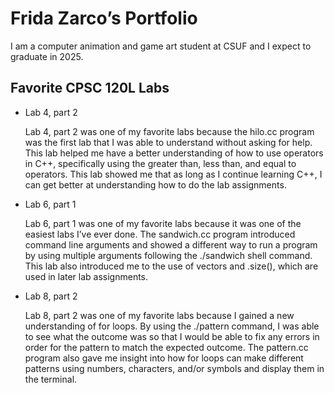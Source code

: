 # Frida Zarco’s Portfolio

I am a computer animation and game art student at CSUF and I expect to graduate in 2025.

## Favorite CPSC 120L Labs
* Lab 4, part 2

  Lab 4, part 2 was one of my favorite labs because the hilo.cc program was the first lab that I was able to understand without asking for help. This lab helped me have a better understanding of how to use operators in C++, specifically using the greater than, less than, and equal to operators. This lab showed me that as long as I continue learning C++, I can get better at understanding how to do the lab assignments.

* Lab 6, part 1

  Lab 6, part 1 was one of my favorite labs because it was one of the easiest labs I’ve ever done. The sandwich.cc program introduced command line arguments and showed a different way to run a program by using multiple arguments following the ./sandwich shell command. This lab also introduced me to the use of vectors and .size(), which are used in later lab assignments.

* Lab 8, part 2

  Lab 8, part 2 was one of my favorite labs because I gained a new understanding of for loops. By using the ./pattern command, I was able to see what the outcome was so that I would be able to fix any errors in order for the pattern to match the expected outcome. The pattern.cc program also gave me insight into how for loops can make different patterns using numbers, characters, and/or symbols and display them in the terminal.
